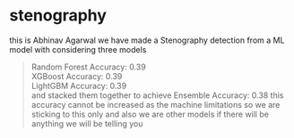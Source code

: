 # stenography
this is Abhinav Agarwal we have made a Stenography detection from a ML model with considering three models
 > Random Forest Accuracy: 0.39 <br>
 > XGBoost Accuracy: 0.39 <br>
 > LightGBM Accuracy: 0.39 <br>
and stacked them together to achieve Ensemble Accuracy: 0.38
this accuracy cannot be increased as the machine limitations so we are sticking to this only
and also we are other models if there will be anything we will be telling you
